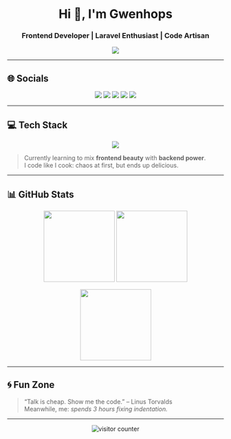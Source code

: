 <!-- 🌀 GITHUB PROFILE by ChatGPT -->
<h1 align="center">Hi 👋, I'm Gwenhops</h1>
<h3 align="center">Frontend Developer | Laravel Enthusiast | Code Artisan</h3>

<p align="center">
  <img src="https://readme-typing-svg.herokuapp.com?font=Fira+Code&weight=500&size=20&duration=4000&pause=1000&color=6A5ACD&center=true&vCenter=true&width=435&lines=Crafting+modern+UI+with+React;Brewing+backend+with+Laravel;Building+dreams+line+by+line">
</p>

---

## 🌐 Socials
<p align="center">
  <a href="https://discord.gg/B7eXEBWM7N"><img src="https://img.shields.io/badge/Discord-%237289DA.svg?logo=discord&logoColor=white"></a>
  <a href="https://www.facebook.com/profile.php?id=61559635629921"><img src="https://img.shields.io/badge/Facebook-%231877F2.svg?logo=Facebook&logoColor=white"></a>
  <a href="https://www.instagram.com/setengah_mie_ayam/"><img src="https://img.shields.io/badge/Instagram-%23E4405F.svg?logo=Instagram&logoColor=white"></a>
  <a href="https://www.youtube.com/@GwenhTop"><img src="https://img.shields.io/badge/YouTube-%23FF0000.svg?logo=YouTube&logoColor=white"></a>
  <a href="mailto:inigwenh@gmail.com"><img src="https://img.shields.io/badge/Email-D14836?logo=gmail&logoColor=white"></a>
</p>

---

## 💻 Tech Stack
<p align="center">
  <img src="https://skillicons.dev/icons?i=js,ts,react,nextjs,reactnative,html,css,php,laravel,java,git,github,gitlab,vscode" />
</p>

> Currently learning to mix **frontend beauty** with **backend power**.  
> I code like I cook: chaos at first, but ends up delicious.

---

## 📊 GitHub Stats
<p align="center">
  <img src="https://github-readme-stats.vercel.app/api?username=gwenhops&theme=tokyonight&hide_border=false&include_all_commits=true&count_private=true" height="165em" />
  <img src="https://nirzak-streak-stats.vercel.app/?user=gwenhops&theme=tokyonight&hide_border=false" height="165em" />
</p>

<p align="center">
  <img src="https://github-readme-stats.vercel.app/api/top-langs/?username=gwenhops&theme=tokyonight&hide_border=false&include_all_commits=true&count_private=true&layout=compact" height="165em" />
</p>

---

## 🌀 Fun Zone
> “Talk is cheap. Show me the code.” – Linus Torvalds  
> Meanwhile, me: *spends 3 hours fixing indentation.*

---

<p align="center">
  <img src="https://visitcount.itsvg.in/api?id=gwenhops&icon=0&color=0" alt="visitor counter"/>
</p>

<!-- Proudly crafted with ❤️ and caffeine -->
